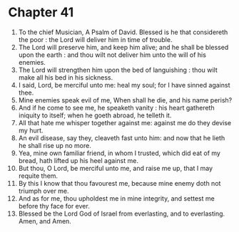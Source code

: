 # Chapter 41

1. To the chief Musician, A Psalm of David. Blessed is he that considereth the poor : the Lord will deliver him in time of trouble.
2. The Lord will preserve him, and keep him alive; and he shall be blessed upon the earth : and thou wilt not deliver him unto the will of his enemies.
3. The Lord will strengthen him upon the bed of languishing : thou wilt make all his bed in his sickness.
4. I said, Lord, be merciful unto me: heal my soul; for I have sinned against thee.
5. Mine enemies speak evil of me, When shall he die, and his name perish?
6. And if he come to see me, he speaketh vanity : his heart gathereth iniquity to itself; when he goeth abroad, he telleth it.
7. All that hate me whisper together against me: against me do they devise my hurt.
8. An evil disease, say they, cleaveth fast unto him: and now that he lieth he shall rise up no more.
9. Yea, mine own familiar friend, in whom I trusted, which did eat of my bread, hath lifted up his heel against me.
10. But thou, O Lord, be merciful unto me, and raise me up, that I may requite them.
11. By this I know that thou favourest me, because mine enemy doth not triumph over me.
12. And as for me, thou upholdest me in mine integrity, and settest me before thy face for ever.
13. Blessed be the Lord God of Israel from everlasting, and to everlasting. Amen, and Amen.

